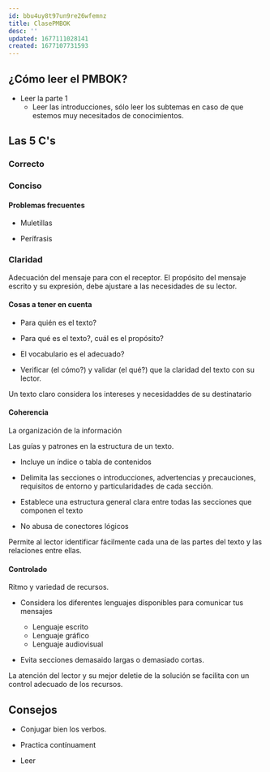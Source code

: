 ```yaml
---
id: bbu4uy8t97un9re26wfemnz
title: ClasePMBOK
desc: ''
updated: 1677111028141
created: 1677107731593
---
```

## ¿Cómo leer el PMBOK?
* Leer la parte 1
    - Leer las introducciones, sólo leer los subtemas en caso de que estemos muy necesitados de conocimientos.

## Las 5 C's
### Correcto

### Conciso
#### Problemas frecuentes
* Muletillas

* Perífrasis

### Claridad
Adecuación del mensaje para con el receptor. El propósito del mensaje escrito y su expresión, debe ajustare a las necesidades de su lector.

#### Cosas a tener en cuenta

* Para quién es el texto?

* Para qué es el texto?, cuál es el propósito?

* El vocabulario es el adecuado?

* Verificar (el cómo?) y validar (el qué?) que la claridad del texto con su lector.

Un texto claro considera los intereses y necesidaddes de su destinatario

#### Coherencia
La organización de la información

Las guías y patrones en la estructura de un texto.
* Incluye un índice o tabla de contenidos

* Delimita las secciones o introducciones, advertencias y precauciones, requisitos de entorno y particularidades de cada sección.

* Establece una estructura general clara entre todas las secciones que componen el texto

* No abusa de conectores lógicos

Permite al lector identificar fácilmente cada una de las partes del texto y las relaciones entre ellas.

#### Controlado
Ritmo y variedad de recursos. 
* Considera los diferentes lenguajes disponibles para comunicar tus mensajes
    - Lenguaje escrito
    - Lenguaje gráfico
    - Lenguaje audiovisual

* Evita secciones demasaido largas o demasiado cortas.

La atención del lector y su mejor deletie de la solución se facilita con un control adecuado de los recursos.

## Consejos
* Conjugar bien los verbos.

* Practica contínuament

* Leer
